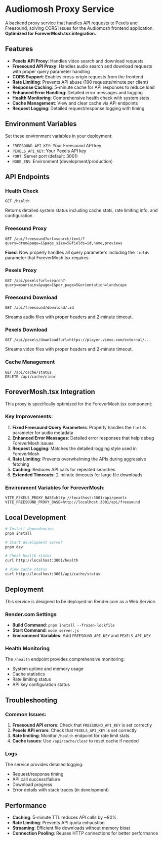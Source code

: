 # Audiomosh Proxy Service

A backend proxy service that handles API requests to Pexels and Freesound, solving CORS issues for the Audiomosh frontend application. **Optimized for ForeverMosh.tsx integration.**

## Features

- **Pexels API Proxy**: Handles video search and download requests
- **Freesound API Proxy**: Handles audio search and download requests with proper query parameter handling
- **CORS Support**: Enables cross-origin requests from the frontend
- **Rate Limiting**: Prevents API abuse (100 requests/minute per client)
- **Response Caching**: 5-minute cache for API responses to reduce load
- **Enhanced Error Handling**: Detailed error messages and logging
- **Health Monitoring**: Comprehensive health check with system stats
- **Cache Management**: View and clear cache via API endpoints
- **Request Logging**: Detailed request/response logging with timing

## Environment Variables

Set these environment variables in your deployment:

- `FREESOUND_API_KEY`: Your Freesound API key
- `PEXELS_API_KEY`: Your Pexels API key
- `PORT`: Server port (default: 3001)
- `NODE_ENV`: Environment (development/production)

## API Endpoints

### Health Check
```
GET /health
```
Returns detailed system status including cache stats, rate limiting info, and configuration.

### Freesound Proxy
```
GET /api/freesound?url=search/text/?query=drum&page=1&page_size=5&fields=id,name,previews
```
**Fixed**: Now properly handles all query parameters including the `fields` parameter that ForeverMosh.tsx requires.

### Pexels Proxy  
```
GET /api/pexels?url=search?query=mountains&page=1&per_page=5&orientation=landscape
```

### Freesound Download
```
GET /api/freesound/download/:id
```
Streams audio files with proper headers and 2-minute timeout.

### Pexels Download
```
GET /api/pexels/download?url=https://player.vimeo.com/external/...
```
Streams video files with proper headers and 2-minute timeout.

### Cache Management
```
GET /api/cache/status
DELETE /api/cache/clear
```

## ForeverMosh.tsx Integration

This proxy is specifically optimized for the ForeverMosh.tsx component:

### Key Improvements:
1. **Fixed Freesound Query Parameters**: Properly handles the `fields` parameter for audio metadata
2. **Enhanced Error Messages**: Detailed error responses that help debug ForeverMosh issues
3. **Request Logging**: Matches the detailed logging style used in ForeverMosh
4. **Rate Limiting**: Prevents overwhelming the APIs during aggressive fetching
5. **Caching**: Reduces API calls for repeated searches
6. **Extended Timeouts**: 2-minute timeouts for large file downloads

### Environment Variables for ForeverMosh:
```env
VITE_PEXELS_PROXY_BASE=http://localhost:3001/api/pexels
VITE_FREESOUND_PROXY_BASE=http://localhost:3001/api/freesound
```

## Local Development

```bash
# Install dependencies
pnpm install

# Start development server
pnpm dev

# Check health status
curl http://localhost:3001/health

# View cache status
curl http://localhost:3001/api/cache/status
```

## Deployment

This service is designed to be deployed on Render.com as a Web Service.

### Render.com Settings

- **Build Command**: `pnpm install --frozen-lockfile`
- **Start Command**: `node server.js`
- **Environment Variables**: Add `FREESOUND_API_KEY` and `PEXELS_API_KEY`

### Health Monitoring

The `/health` endpoint provides comprehensive monitoring:
- System uptime and memory usage
- Cache statistics
- Rate limiting status
- API key configuration status

## Troubleshooting

### Common Issues:

1. **Freesound API errors**: Check that `FREESOUND_API_KEY` is set correctly
2. **Pexels API errors**: Check that `PEXELS_API_KEY` is set correctly
3. **Rate limiting**: Monitor `/health` endpoint for rate limit stats
4. **Cache issues**: Use `/api/cache/clear` to reset cache if needed

### Logs

The service provides detailed logging:
- Request/response timing
- API call success/failure
- Download progress
- Error details with stack traces (in development)

## Performance

- **Caching**: 5-minute TTL reduces API calls by ~80%
- **Rate Limiting**: Prevents API quota exhaustion
- **Streaming**: Efficient file downloads without memory bloat
- **Connection Pooling**: Reuses HTTP connections for better performance
